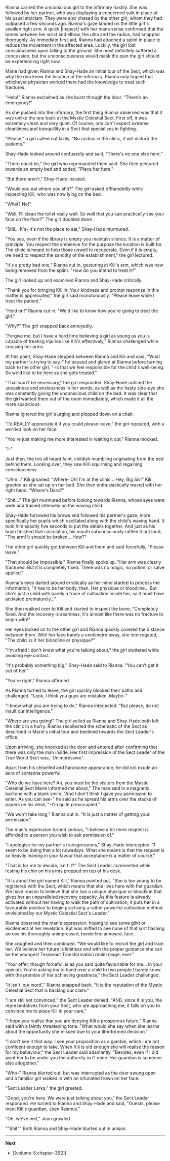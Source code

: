 
Rianna carried the unconscious girl to the infirmary hastily. She was followed by her partner, who was displaying a concerned sulk in place of his usual stoicism. They were also chased by the other girl, whom they had outpaced a few seconds ago. Rianna's gaze landed on the little girl's swollen right arm. A quick |Inspect| with her mana sense confirmed that the bones between her wrist and elbow, the ulna and the radius, had snapped thoroughly. As immediate first-aid, Rianna had attached a splint in place to reduce the movement in the affected area. Luckily, the girl lost consciousness upon falling to the ground. She most definitely suffered a concussion, but the unconsciousness would mask the pain the girl should be experiencing right now.

Marie had given Rianna and Shay-Hade an initial tour of the Sect, which was why the duo knew the location of the infirmary. Rianna only hoped that whichever physician worked there had the knowledge to treat such fractures.

"Help!" Rianna exclaimed as she burst through the door. "There's an emergency!"

As she pushed into the infirmary, the first thing Rianna observed was that it was unlike the one back at the Mystic Celestial Sect. First off, it was extremely clean and very quiet. Of course, one can't expect extreme cleanliness and tranquillity in a Sect that specialises in fighting.

"Please," a girl called out lazily. "No ruckus in the clinic, it will disturb the patients."

Shay-Hade looked around confusedly and said, "There's no one else here."

"There could be," the girl who reprimanded them said. She then gestured towards an empty bed and added, "Place her here."

"But there aren't," Shay-Hade insisted.

"Would you eat where you shit?" The girl asked offhandedly while inspecting Kili, who was now lying on the bed.

"What? No!"

"Well, I'll clean the toilet really well. So well that you can practically see your face on the floor?" The girl doubled down.

"Still... It's- It's not the place to eat," Shay-Hade murmured.

"You see, even if the library is empty you maintain silence. It is a matter of principle. You respect the ambience for the purpose the location is built for. The clinic is meant to help those unwell to recuperate. Even if it is empty, we need to respect the sanctity of the establishment," the girl lectured.

"It's a pretty bad one," Rianna cut in, gesturing at Kili's arm, which was now being removed from the splint. "How do you intend to treat it?"

The girl looked up and examined Rianna and Shay-Hade critically.

"Thank you for bringing Kili in. Your kindness and prompt response in this matter is appreciated," the girl said monotonously. "Please leave while I treat the patient."

"Hold on!" Rianna cut in. "We'd like to know how you're going to treat the girl."

"Why?" The girl snapped back annoyedly.

"Forgive me, but I have a hard time believing a girl as young as you is capable of treating injuries like Kili's effectively," Rianna challenged while crossing her arms.

At this point, Shay-Hade stepped between Rianna and Kili and said, "What my partner is trying to say-" he paused and glared at Rianna before turning back to the other girl, "-is that we feel responsible for the child's well-being. So we'd like to be here as she gets treated."

"That won't be necessary," the girl responded. Shay-Hade noticed the uneasiness and anxiousness in her words, as well as the hasty side-eye she was constantly giving the unconscious child on the bed. It was clear that the girl wanted them out of the room immediately, which made it all the more suspicious.

Rianna ignored the girl's urging and plopped down on a chair.

"I'd REALLY appreciate it if you could please leave," the girl repeated, with a worried look on her face.

"You're just making me more interested in waiting it out," Rianna mocked.

"I-"

Just then, the trio all heard faint, childish mumbling originating from the bed behind them. Looking over, they saw Killi squirming and regaining consciousness.

"Uhm..." Kili groaned. "Where- Oh! I'm at the clinic... Hey, Big Sis!" Kili greeted as she sat up on her bed. She then enthusiastically waved with her right hand. "Where's Dora?"

"Shit..." The girl murmured before looking towards Rianna, whose eyes were wide and trained intensely on the waving child.

Shay-Hade furrowed his brows and followed his partner's gaze, more specifically her pupils which oscillated along with the child's waving hand. It took him exactly five seconds to put the details together. And just as his brain finished that calculation, his mouth subconsciously rattled it out loud, "The arm! It should be broken... How?"

The other girl quickly got between Kili and them and said forcefully, "Please leave."

"That should be impossible," Rianna finally spoke up. "Her arm was clearly fractured. But it is completely fixed. There was no magic, no potion, or salve applied."

Rianna's eyes darted around erratically as her mind started to process the information, "It has to be her body, then. Her physique or bloodline... But she's just a child with barely a trace of cultivation inside her, so it must have activated prematurely..."

She then walked over to Kili and started to inspect the bone, "Completely fixed. And the recovery is seamless; it's almost like there was no fracture to begin with!"

Her eyes locked on to the other girl and Rianna quickly covered the distance between them. With her face barely a centimetre away, she interrogated, "The child, is it her bloodline or physique?"

"I'm afraid I don't know what you're talking about," the girl stuttered while avoiding eye contact.

"It's probably something big," Shay-Hade said to Rianna. "You can't get it out of her."

"You're right," Rianna affirmed.

As Rianna turned to leave, the girl quickly blocked their paths and challenged. "Look, I think you guys are mistaken. Maybe-"

"I know what you are trying to do," Rianna interjected. "But please, do not insult our intelligence."

"Where are you going!" The girl yelled as Rianna and Shay-Hade both left the clinic in a hurry. Rianna recollected the schematic of the Sect as described in Marie's initial tour and beelined towards the Sect Leader's office.

Upon arriving, she knocked at the door and entered after confirming that there was only the man inside. Her first impression of the Sect Leader of the True World Sect was, 'Unimpressive.'

Apart from his chiselled and handsome appearance, he did not exude an aura of someone powerful.

"Who do we have here? Ah, you must be the visitors from the Mystic Celestial Sect Marie informed me about," The man said in a magnetic baritone with a blank smile. "And I don't think I gave you permission to enter. As you can see-" he said as he spread his arms over the stacks of papers on his desk, "-I'm quite preoccupied."

"We won't take long," Rianna cut in. "It is just a matter of getting your permission."

The man's expression turned serious, "I believe a bit more respect is afforded to a person you wish to ask permission of."

"I apologise for my partner's transgressions," Shay-Hade intercepted. "I seem to be doing that a lot nowadays. What she means is that the request is so heavily leaning in your favour that acceptance is a matter of course."

"That is for me to decide, isn't it?" The Sect Leader commented while resting his chin on his arms propped on top of his desk.

"It is about the girl named Kili," Rianna pointed out. "She is too young to be registered with the Sect, which means that she lives here with her guardian. We have reason to believe that she has a unique physique or bloodline that gives her an unparalleled recovery capacity. As this feature is already activated without her having to walk the path of cultivation, it puts her in a favourable position to begin practising a rather powerful cultivation method envisioned by our Mystic Celestial Sect's Leader."

Rianna observed the man's expression, hoping to see some glint or excitement at her revelation. But was miffed to see none of that sort flashing across his thoroughly unimpressed, borderline annoyed, face.

She coughed and then continued, "We would like to recruit the girl and train her. We believe her future is limitless and with the proper guidance she can be the youngest Tesseract Transformation realm mage, ever."

"Your offer, though forceful, is as you said quite favourable for me... in your opinion. You're asking me to hand over a child to two people I barely know with the promise of her achieving greatness," the Sect Leader challenged.

"It isn't 'our word'," Rianna snapped back. "It is the reputation of the Mystic Celestial Sect that is backing our claim."

"I am still not convinced," the Sect Leader denied. "AND, since it is you, the representatives from your Sect, who are approaching me, it falls on you to convince me to place Kili in your care."

"I hope you realise that you are denying Kili a prosperous future," Rianna said with a faintly threatening tone. "What would she say when she learns about the opportunity she missed due to your ill-informed decision."

"I don't see it that way. I see your proposition as a gamble, which I am not confident enough to take. When Kili is old enough she will realise the reason for my behaviour," the Sect Leader said adamantly. "Besides, even if I did want her to be under you the authority isn't mine. Her guardian is someone else altogether."

"Who-" Rianna blurted out, but was interrupted as the door swung open and a familiar girl walked in with an infuriated frown on her face.

"Sect Leader Larks," the girl greeted.

"Good, you're here. We were just talking about you," the Sect Leader responded. He turned to Rianna and Shay-Hade and said, "Guests, please meet Kili's guardian, Jean Rasmus."

"Oh, we've met," Jean growled.

""Shit"" Both Rianna and Shay-Hade blurted out in unison.

____

**Next**
* [[volume-5.chapter-392]]